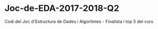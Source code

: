 # Joc-de-EDA-2017-2018-Q2
Codi del Joc d'Estructura de Dades i Algoritmes - Finalista i top 5 del curs
